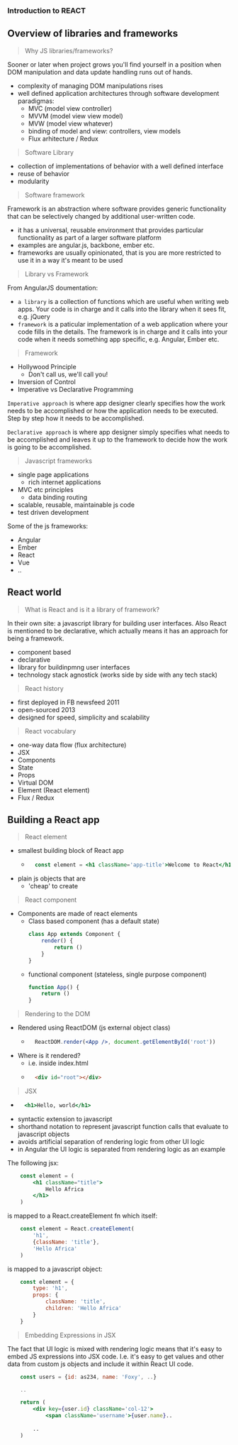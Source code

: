 ### Introduction to REACT

## Overview of libraries and frameworks

> Why JS libraries/frameworks?

Sooner or later when project grows you'll find yourself in a position when DOM manipulation and data update handling runs out of hands.

- complexity of managing DOM manipulations rises
- well defined application architectures through 
software development paradigmas:
	- MVC (model view controller)
	- MVVM (model view view model)
	- MVW (model view whatever)
	- binding of model and view: controllers, view models
	- Flux arhitecture / Redux

> Software Library

- collection of implementations of behavior with a well defined interface
- reuse of behavior
- modularity

> Software framework

Framework is an abstraction where software provides generic functionality that can be selectively changed by additional user-written code.

- it has a universal, reusable environment that provides particular functionality as part of a larger software platform
- examples are angular.js, backbone, ember etc.
- frameworks are usually opinionated, that is you are more restricted to use it in a way it's meant to be used

> Library vs Framework

From AngularJS doumentation:

- `a library` is a collection of functions which are useful when writing web apps. Your code is in charge and it calls into the library when it sees fit, e.g. jQuery
- `framework` is a paticular implementation of a web application where your code fills in the details. The framework is in charge and it calls into your code when it needs something app specific, e.g. Angular, Ember etc.

> Framework

- Hollywood Principle
	- Don't call us, we'll call you!
- Inversion of Control
- Imperative vs Declarative Programming

`Imperative approach` is where app designer clearly specifies how the work needs to be accomplished or how the application needs to be executed. Step by step how it needs to be accomplished.

`Declarative approach` is where app designer simply specifies what needs to be accomplished and leaves it up to the framework to decide how the work is going to be accomplished.

> Javascript frameworks

- single page applications
	- rich internet applications
- MVC etc principles
	- data binding routing
- scalable, reusable, maintainable js code
- test driven development

Some of the js frameworks:

- Angular
- Ember
- React
- Vue
- ..


## React world

> What is React and is it a library of framework?

In their own site: a javascript library for building user interfaces. Also React is mentioned to be declarative, which actually means it has an approach for being a framework.

- component based
- declarative
- library for buildinpmng user interfaces
- technology stack agnostick (works side by side with any tech stack)

> React history

- first deployed in FB newsfeed 2011
- open-sourced 2013
- designed for speed, simplicity and scalability

> React vocabulary

- one-way data flow (flux architecture)
- JSX
- Components
- State
- Props
- Virtual DOM
- Element (React element)
- Flux / Redux

## Building a React app

> React element

- smallest building block of React app
	- ```jsx
		const element = <h1 className='app-title'>Welcome to React</h1>
		```
- plain js objects that are
	- 'cheap' to create

> React component

- Components are made of react elements
	- 	Class based component (has a default state)
		```jsx
		class App extends Component {
			render() {
				return ()
			}
		}
		```
	- functional component (stateless, single purpose component)
		```jsx
		function App() {
			return ()
		}
		```
> Rendering to the DOM

- Rendered using ReactDOM (js external object class)
	- ```jsx
		ReactDOM.render(<App />, document.getElementById('root'))
		```
- Where is it rendered?
	- i.e. inside index.html
	- ```html
		<div id="root"></div>
		```

> JSX

- ```jsx
	<h1>Hello, world</h1>
	```
- syntactic extension to javascript
- shorthand notation to represent javascript function calls that evaluate to javascript objects
- avoids artificial separation of rendering logic from other UI logic
- in Angular the UI logic is separated from rendering logic as an example

The following jsx:

```jsx
	const element = (
		<h1 className="title">
			Hello Africa
		</h1>
	)
```

is mapped to a React.createElement fn which itself:

```js
	const element = React.createElement(
		'h1',
		{className: 'title'},
		'Hello Africa'
	)
```

is mapped to a javascript object:

```js
	const element = {
		type: 'h1',
		props: {
			className: 'title',
			children: 'Hello Africa'
		}
	}
```

> Embedding Expressions in JSX

The fact that UI logic is mixed with rendering logic means
that it's easy to embed JS expressions into JSX code.
I.e. it's easy to get values and other data from custom js objects and include it within React UI code.

```jsx
	const users = {id: as234, name: 'Foxy', ..}

	..

	return (
		<div key={user.id} className='col-12'>
			<span className='username'>{user.name}..
		
		..
	)
```

